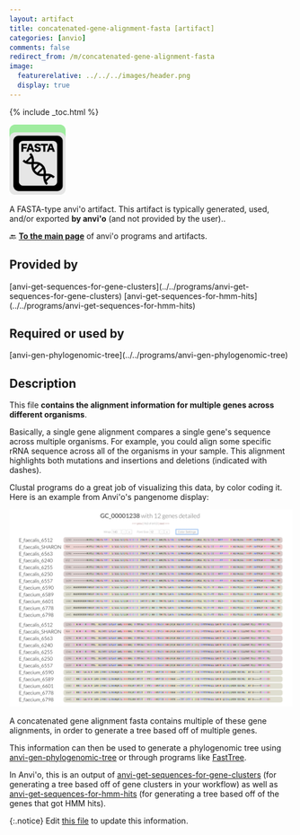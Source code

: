 ```yaml
---
layout: artifact
title: concatenated-gene-alignment-fasta [artifact]
categories: [anvio]
comments: false
redirect_from: /m/concatenated-gene-alignment-fasta
image:
  featurerelative: ../../../images/header.png
  display: true
---
```



{% include _toc.html %}


<img src="../../images/icons/FASTA.png" alt="FASTA" style="width:100px; border:none" />

A FASTA-type anvi'o artifact. This artifact is typically generated, used, and/or exported **by anvi'o** (and not provided by the user)..

🔙 **[To the main page](../../)** of anvi'o programs and artifacts.

## Provided by


<p style="text-align: left" markdown="1"><span class="artifact-p">[anvi-get-sequences-for-gene-clusters](../../programs/anvi-get-sequences-for-gene-clusters)</span> <span class="artifact-p">[anvi-get-sequences-for-hmm-hits](../../programs/anvi-get-sequences-for-hmm-hits)</span></p>


## Required or used by


<p style="text-align: left" markdown="1"><span class="artifact-r">[anvi-gen-phylogenomic-tree](../../programs/anvi-gen-phylogenomic-tree)</span></p>


## Description

This file **contains the alignment information for multiple genes across different organisms**.

Basically, a single gene alignment compares a single gene's sequence across multiple organisms. For example, you could align some specific rRNA sequence across all of the organisms in your sample. This alignment highlights both mutations and insertions and deletions (indicated with dashes). 

Clustal programs do a great job of visualizing this data, by color coding it. Here is an example from Anvi'o's pangenome display: 

![A lovely clustal-like alignment from the anvi'o pangenome display](../../images/example_alignment.png)

A concatenated gene alignment fasta contains multiple of these gene alignments, in order to generate a tree based off of multiple genes. 

This information can then be used to generate a phylogenomic tree using <span class="artifact-p">[anvi-gen-phylogenomic-tree](/software/anvio/help/main/programs/anvi-gen-phylogenomic-tree)</span> or through programs like [FastTree](http://www.microbesonline.org/fasttree/). 

In Anvi'o, this is an output of <span class="artifact-p">[anvi-get-sequences-for-gene-clusters](/software/anvio/help/main/programs/anvi-get-sequences-for-gene-clusters)</span> (for generating a tree based off of gene clusters in your workflow) as well as <span class="artifact-p">[anvi-get-sequences-for-hmm-hits](/software/anvio/help/main/programs/anvi-get-sequences-for-hmm-hits)</span> (for generating a tree based off of the genes that got HMM hits). 



{:.notice}
Edit [this file](https://github.com/merenlab/anvio/tree/master/anvio/docs/artifacts/concatenated-gene-alignment-fasta.md) to update this information.

